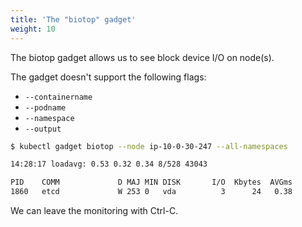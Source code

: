 ```yaml
---
title: 'The "biotop" gadget'
weight: 10
---
```


The biotop gadget allows us to see block device I/O on node(s).

The gadget doesn't support the following flags:
 * `--containername`
 * `--podname`
 * `--namespace`
 * `--output`

```bash
$ kubectl gadget biotop --node ip-10-0-30-247 --all-namespaces

14:28:17 loadavg: 0.53 0.32 0.34 8/528 43043

PID    COMM             D MAJ MIN DISK       I/O  Kbytes  AVGms
1860   etcd             W 253 0   vda          3      24   0.38
```

We can leave the monitoring with Ctrl-C.
